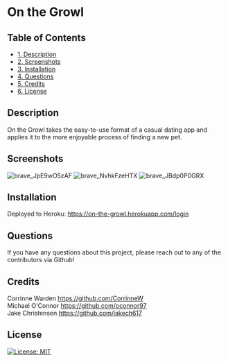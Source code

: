 # On the Growl

## Table of Contents
* [1. Description](#description)
* [2. Screenshots](#screenshots)
* [3. Installation](#installation)
* [4. Questions](#questions)
* [5. Credits](#credits)
* [6. License](#license)

## Description
On the Growl takes the easy-to-use format of a casual dating app and applies it to the more enjoyable process of finding a new pet.

## Screenshots
![brave_JpE9wO5zAF](https://user-images.githubusercontent.com/74689981/117543722-ffe05780-afeb-11eb-8018-de4dc0595b51.png)
![brave_NvhkFzeHTX](https://user-images.githubusercontent.com/74689981/117543729-0cfd4680-afec-11eb-9787-52e792bd008d.png)
![brave_JBdp0P0GRX](https://user-images.githubusercontent.com/74689981/117543707-eb9c5a80-afeb-11eb-9388-6697c18605cf.png)

## Installation
Deployed to Heroku: https://on-the-growl.herokuapp.com/login

## Questions
If you have any questions about this project, please reach out to any of the contributors via Github!

## Credits
Corrinne Warden https://github.com/CorrinneW
<br/>
Michael O'Connor https://github.com/oconnor97
<br/>
Jake Christensen https://github.com/jakech617

## License
[![License: MIT](https://img.shields.io/badge/License-MIT-yellow.svg)](https://opensource.org/licenses/MIT)
